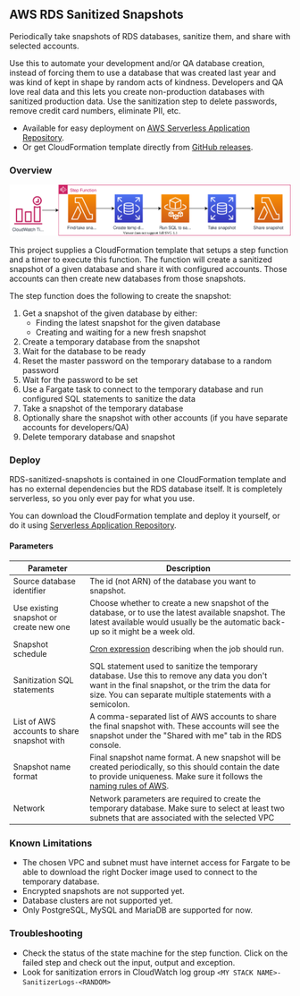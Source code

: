 ## AWS RDS Sanitized Snapshots

Periodically take snapshots of RDS databases, sanitize them, and share with selected accounts.

Use this to automate your development and/or QA database creation, instead of forcing them to use a database that was
created last year and was kind of kept in shape by random acts of kindness. Developers and QA love real data and this
lets you create non-production databases with sanitized production data. Use the sanitization step to delete passwords,
remove credit card numbers, eliminate PII, etc.  

* Available for easy deployment on [AWS Serverless Application Repository](https://serverlessrepo.aws.amazon.com/applications/arn:aws:serverlessrepo:us-east-1:859319237877:applications~RDS-sanitized-snapshots).
* Or get CloudFormation template directly from [GitHub releases](https://github.com/CloudSnorkel/RDS-sanitized-snapshots/releases).

### Overview

![Architecture diagram](https://github.com/CloudSnorkel/RDS-sanitized-snapshots/raw/master/architecture.svg?sanitize=true)

This project supplies a CloudFormation template that setups a step function and a timer to execute this function. The
function will create a sanitized snapshot of a given database and share it with configured accounts. Those accounts can
then create new databases from those snapshots.

The step function does the following to create the snapshot:

 1. Get a snapshot of the given database by either:
    * Finding the latest snapshot for the given database
    * Creating and waiting for a new fresh snapshot
 1. Create a temporary database from the snapshot
 1. Wait for the database to be ready
 1. Reset the master password on the temporary database to a random password
 1. Wait for the password to be set
 1. Use a Fargate task to connect to the temporary database and run configured SQL statements to sanitize the data
 1. Take a snapshot of the temporary database
 1. Optionally share the snapshot with other accounts (if you have separate accounts for developers/QA)
 1. Delete temporary database and snapshot

### Deploy

RDS-sanitized-snapshots is contained in one CloudFormation template and has no external dependencies but the RDS
database itself. It is completely serverless, so you only ever pay for what you use.

You can download the CloudFormation template and deploy it yourself, or do it using [Serverless Application Repository](https://serverlessrepo.aws.amazon.com/applications/arn:aws:serverlessrepo:us-east-1:859319237877:applications~RDS-sanitized-snapshots).

#### Parameters

| Parameter | Description |
| --- | --- |
| Source database identifier | The id (not ARN) of the database you want to snapshot. |
| Use existing snapshot or create new one | Choose whether to create a new snapshot of the database, or to use the latest available snapshot. The latest available would usually be the automatic back-up so it might be a week old. |
| Snapshot schedule | [Cron expression](https://docs.aws.amazon.com/AmazonCloudWatch/latest/events/ScheduledEvents.html) describing when the job should run. |
| Sanitization SQL statements | SQL statement used to sanitize the temporary database. Use this to remove any data you don't want in the final snapshot, or the trim the data for size. You can separate multiple statements with a semicolon. |
| List of AWS accounts to share snapshot with | A comma-separated list of AWS accounts to share the final snapshot with. These accounts will see the snapshot under the "Shared with me" tab in the RDS console. |
| Snapshot name format | Final snapshot name format. A new snapshot will be created periodically, so this should contain the date to provide uniqueness. Make sure it follows the [naming rules of AWS](https://docs.aws.amazon.com/AmazonRDS/latest/UserGuide/CHAP_Limits.html). |
| Network | Network parameters are required to create the temporary database. Make sure to select at least two subnets that are associated with the selected VPC |

### Known Limitations

* The chosen VPC and subnet must have internet access for Fargate to be able to download the right Docker image used to
  connect to the temporary database.
* Encrypted snapshots are not supported yet.
* Database clusters are not supported yet.
* Only PostgreSQL, MySQL and MariaDB are supported for now.

### Troubleshooting

* Check the status of the state machine for the step function. Click on the failed step and check out the input, output
  and exception.
* Look for sanitization errors in CloudWatch log group `<MY STACK NAME>-SanitizerLogs-<RANDOM>`
